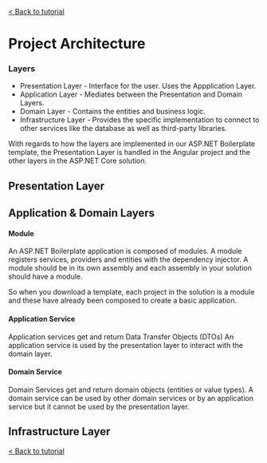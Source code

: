 [< Back to tutorial](README.md)

# Project Architecture

### Layers
* Presentation Layer - Interface for the user. Uses the Appplication Layer.
* Application Layer - Mediates between the Presentation and Domain Layers.
* Domain Layer - Contains the entities and business logic.
* Infrastructure Layer - Provides the specific implementation to connect to other services like the database as well as third-party libraries.

With regards to how the layers are implemented in our ASP\.NET Boilerplate template, the Presentation Layer is handled in the Angular project and the other layers in the ASP\.NET Core solution.

## Presentation Layer

## Application & Domain Layers

#### Module
An ASP\.NET Boilerplate application is composed of modules. A module registers services, providers and entities with the dependency injector. A module should be in its own assembly and each assembly in your solution should have a module.

So when you download a template, each project in the solution is a module and these have already been composed to create a basic application.

#### Application Service
Application services get and return Data Transfer Objects (DTOs)
An application service is used by the presentation layer to interact with the domain layer.

#### Domain Service
Domain Services get and return domain objects (entities or value types).
A domain service can be used by other domain services or by an application service but it cannot be used by the presentation layer.

## Infrastructure Layer

[< Back to tutorial](README.md)